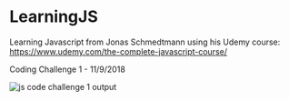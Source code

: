 # LearningJS

Learning Javascript from  Jonas Schmedtmann using his Udemy course: https://www.udemy.com/the-complete-javascript-course/


Coding Challenge 1 - 11/9/2018

![js code challenge 1 output](https://user-images.githubusercontent.com/7680427/48295113-b247fb80-e43d-11e8-9ef8-289b4d15d934.JPG)

